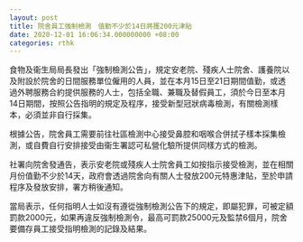 ```yaml
---
layout: post
title: 院舍員工強制檢測　值勤不少於14日將獲200元津貼
date: 2020-12-01 16:06:34.000000000 +08:00
categories: rthk
---
```


食物及衞生局局長發出「強制檢測公告」，規定安老院、殘疾人士院舍、護養院以及附設於院舍的日間服務單位僱用的人員，並在本月15日至21日期間值勤，或透過外聘服務合約提供服務的人士，包括全職、兼職及替假員工，須於今日至本月14日期間，按照公告指明的規定及程序，接受新型冠狀病毒檢測，有關檢測樣本，必須並非自行採集。

根據公告，院舍員工需要前往社區檢測中心接受鼻腔和咽喉合併拭子樣本採集檢測，或自費自行安排接受由衞生署認可私營化驗所提供同樣方式的檢測。

社署向院舍發通告，表示安老院或殘疾人士院舍員工如按指示接受檢測，並在相關月份值勤不少於14天，政府會透過院舍向有關人士發放200元特惠津貼，至於申請程序及發放安排，署方稍後通知。

當局表示，任何指明人士如沒有遵從強制檢測公告下的規定，即屬犯罪，可被定額罰款2000元，如果再違反強制檢測令，最高可罰款25000元及監禁6個月，院舍要備存員工接受指明檢測的記錄及結果。
